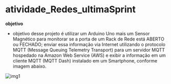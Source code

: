 # atividade_Redes_ultimaSprint
**objetivo**

* objetivo desse projeto é utilizar um Arduino Uno mais um Sensor Magnético para monitorar se a porta de um Rack
de Rede está ABERTO ou FECHADO; enviar essa informação via Internet utilizando o protocolo MQTT (Message
Queuing Telemetry Transport) para um servidor MQTT hospedado na Amazon Web Service (AWS) e exibir a informação
em um cliente MQTT (MQTT Dash) instalado em um Smartphone, conforme imagem abaixo.

![img1](../images/1.PNG)

